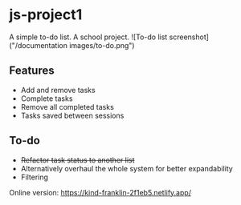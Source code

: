 # js-project1
 
A simple to-do list. A school project.
![To-do list screenshot]("/documentation images/to-do.png")

## Features
* Add and remove tasks
* Complete tasks
* Remove all completed tasks
* Tasks saved between sessions

## To-do
* ~~Refactor task status to another list~~
* Alternatively overhaul the whole system for better expandability
* Filtering

Online version: https://kind-franklin-2f1eb5.netlify.app/
